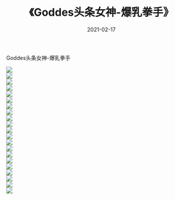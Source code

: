 ﻿---
layout: post
title:  《Goddes头条女神-爆乳拳手》
date:   2021-02-17
img: http://img.660000.xyz/Sharelink/网络美图/2021/Goddes头条女神-爆乳拳手/000.jpg
categories: [美女, 清纯, 唯美]
---

Goddes头条女神-爆乳拳手

  ![](http://img.660000.xyz/Sharelink/网络美图/2021/Goddes头条女神-爆乳拳手/001.jpg) <br> ![](http://img.660000.xyz/Sharelink/网络美图/2021/Goddes头条女神-爆乳拳手/002.jpg) <br> ![](http://img.660000.xyz/Sharelink/网络美图/2021/Goddes头条女神-爆乳拳手/003.jpg) <br> ![](http://img.660000.xyz/Sharelink/网络美图/2021/Goddes头条女神-爆乳拳手/004.jpg) <br> ![](http://img.660000.xyz/Sharelink/网络美图/2021/Goddes头条女神-爆乳拳手/005.jpg) <br> ![](http://img.660000.xyz/Sharelink/网络美图/2021/Goddes头条女神-爆乳拳手/006.jpg) <br> ![](http://img.660000.xyz/Sharelink/网络美图/2021/Goddes头条女神-爆乳拳手/007.jpg) <br> ![](http://img.660000.xyz/Sharelink/网络美图/2021/Goddes头条女神-爆乳拳手/008.jpg) <br> ![](http://img.660000.xyz/Sharelink/网络美图/2021/Goddes头条女神-爆乳拳手/009.jpg) <br> ![](http://img.660000.xyz/Sharelink/网络美图/2021/Goddes头条女神-爆乳拳手/010.jpg) <br> ![](http://img.660000.xyz/Sharelink/网络美图/2021/Goddes头条女神-爆乳拳手/011.jpg) <br> ![](http://img.660000.xyz/Sharelink/网络美图/2021/Goddes头条女神-爆乳拳手/012.jpg) <br> ![](http://img.660000.xyz/Sharelink/网络美图/2021/Goddes头条女神-爆乳拳手/013.jpg) <br> ![](http://img.660000.xyz/Sharelink/网络美图/2021/Goddes头条女神-爆乳拳手/014.jpg) <br> ![](http://img.660000.xyz/Sharelink/网络美图/2021/Goddes头条女神-爆乳拳手/015.jpg) <br> ![](http://img.660000.xyz/Sharelink/网络美图/2021/Goddes头条女神-爆乳拳手/016.jpg) <br> ![](http://img.660000.xyz/Sharelink/网络美图/2021/Goddes头条女神-爆乳拳手/017.jpg) <br> ![](http://img.660000.xyz/Sharelink/网络美图/2021/Goddes头条女神-爆乳拳手/018.jpg) <br> ![](http://img.660000.xyz/Sharelink/网络美图/2021/Goddes头条女神-爆乳拳手/019.jpg) <br> ![](http://img.660000.xyz/Sharelink/网络美图/2021/Goddes头条女神-爆乳拳手/020.jpg) <br> ![](http://img.660000.xyz/Sharelink/网络美图/2021/Goddes头条女神-爆乳拳手/021.jpg) <br>